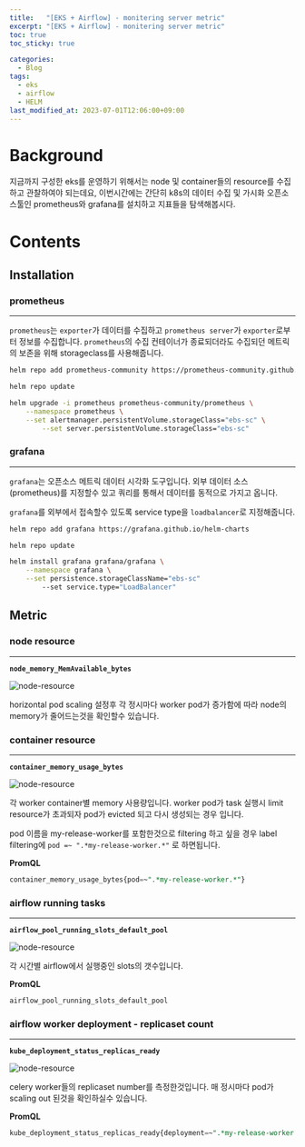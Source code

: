 ```yaml
---
title:   "[EKS + Airflow] - monitering server metric"
excerpt: "[EKS + Airflow] - monitering server metric"
toc: true
toc_sticky: true

categories:
  - Blog
tags:
  - eks
  - airflow
  - HELM
last_modified_at: 2023-07-01T12:06:00+09:00
---
```


# Background

지금까지 구성한 eks를  운영하기 위해서는 node 및 container들의 resource를 수집하고 관찰하여야 되는데요,
이번시간에는 간단히 k8s의 데이터 수집 및 가시화 오픈소스툴인 prometheus와 grafana를 설치하고 지표들을 탐색해봅시다.

# Contents

## Installation

### prometheus

---

`prometheus`는 `exporter`가 데이터를 수집하고 `prometheus server`가 `exporter`로부터 
정보를 수집합니다.
`prometheus`의 수집 컨테이너가 종료되더라도 수집되던 메트릭의 보존을 위해 storageclass를 사용해줍니다.

```bash
helm repo add prometheus-community https://prometheus-community.github.io/helm-charts

helm repo update

helm upgrade -i prometheus prometheus-community/prometheus \
    --namespace prometheus \
    --set alertmanager.persistentVolume.storageClass="ebs-sc" \
		--set server.persistentVolume.storageClass="ebs-sc"
```

### grafana

---

`grafana`는 오픈소스 메트릭 데이터 시각화 도구입니다. 외부 데이터 소스(prometheus)를 지정할수 있고 쿼리를 통해서 데이터를 동적으로 가지고 옵니다.

`grafana`를 외부에서 접속할수 있도록 service type을 `loadbalancer`로 지정해줍니다.

```bash
helm repo add grafana https://grafana.github.io/helm-charts

helm repo update

helm install grafana grafana/grafana \
    --namespace grafana \
    --set persistence.storageClassName="ebs-sc"
		--set service.type="LoadBalancer"
```

## Metric

### node resource

---

**`node_memory_MemAvailable_bytes`**

![node-resource](..post_images/eks-airflow-monitering-server-metric/node-resource.jpg)

horizontal pod scaling 설정후 각 정시마다 worker pod가 증가함에 따라 node의 memory가 줄어드는것을 확인할수 있습니다.

### container resource

---

**`container_memory_usage_bytes`**

![node-resource](..post_images/eks-airflow-monitering-server-metric/node-resource.jpg)

각 worker container별  memory 사용량입니다. worker pod가 task 실행시 limit resource가 초과되자 pod가 evicted 되고 다시 생성되는 경우 입니다.

pod 이름을 my-release-worker를 포함한것으로 filtering 하고 싶을 경우 label filtering에 
`pod =~ ".*my-release-worker.*"` 로 하면됩니다.

**PromQL**

```sql
container_memory_usage_bytes{pod=~".*my-release-worker.*"}
```

### airflow running tasks

---

**`airflow_pool_running_slots_default_pool`**

![node-resource](..post_images/eks-airflow-monitering-server-metric/node-resource.jpg)

각 시간별 airflow에서 실행중인 slots의 갯수입니다.

**PromQL**

```sql
airflow_pool_running_slots_default_pool
```

### airflow worker deployment - replicaset count

---

**`kube_deployment_status_replicas_ready`**

![node-resource](..post_images/eks-airflow-monitering-server-metric/node-resource.jpg)

celery worker들의 replicaset number를 측정한것입니다. 매 정시마다 pod가 scaling out 된것을 확인하실수 있습니다.

**PromQL**

```sql
kube_deployment_status_replicas_ready{deployment=~".*my-release-worker.*"}
```